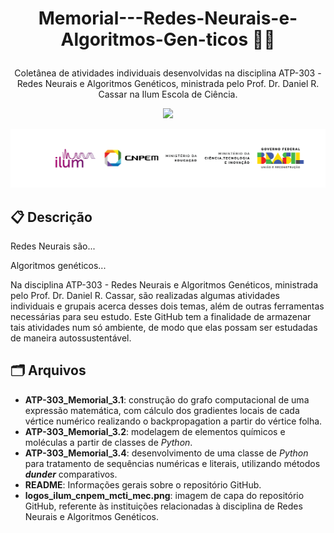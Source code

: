 # <p align="center"> Memorial---Redes-Neurais-e-Algoritmos-Gen-ticos 🧠🧬 </p>
<p align="center"> Coletânea de atividades individuais desenvolvidas na disciplina ATP-303 - Redes Neurais e Algoritmos Genéticos, ministrada pelo Prof. Dr. Daniel R. Cassar na Ilum Escola de Ciência. </p>

<p align="center">
<img loading="lazy" src="http://img.shields.io/static/v1?label=STATUS&message=EM%20DESENVOLVIMENTO&color=GREEN&style=for-the-badge"/>
</p>

<img aling="center" width=900 src="./logos_ilum_cnpem_mcti_mec.png">

## 📋 Descrição

Redes Neurais são...

Algoritmos genéticos...

Na disciplina ATP-303 - Redes Neurais e Algoritmos Genéticos, ministrada pelo Prof. Dr. Daniel R. Cassar, são realizadas algumas atividades individuais e grupais acerca desses dois temas, além de outras ferramentas necessárias para seu estudo. Este GitHub tem a finalidade de armazenar tais atividades num só ambiente, de modo que elas possam ser estudadas de maneira autossustentável.

## 🗂️ Arquivos 
* **ATP-303_Memorial_3.1**: construção do grafo computacional de uma expressão matemática, com cálculo dos gradientes locais de cada vértice numérico realizando o backpropagation a partir do vértice folha.
* **ATP-303_Memorial_3.2**: modelagem de elementos químicos e moléculas a partir de classes de *Python*.
* **ATP-303_Memorial_3.4**: desenvolvimento de uma classe de <i>Python</i> para tratamento de sequências numéricas e literais, utilizando métodos <i>__dunder__</i> comparativos.
* **README**: Informações gerais sobre o repositório GitHub.
* **logos_ilum_cnpem_mcti_mec.png**: imagem de capa do repositório GitHub, referente às instituições relacionadas à disciplina de Redes Neurais e Algoritmos Genéticos.
